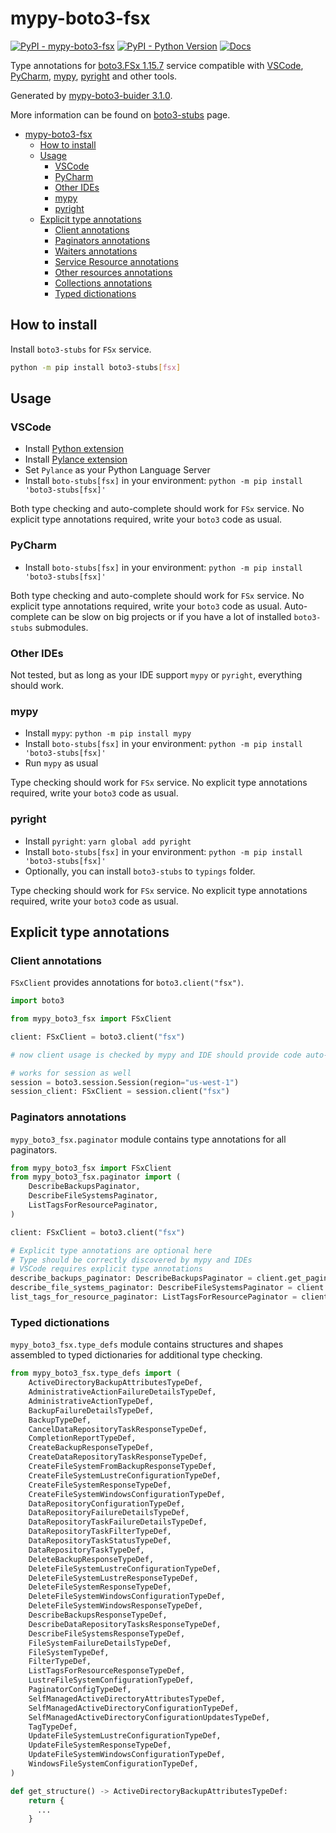 # mypy-boto3-fsx

[![PyPI - mypy-boto3-fsx](https://img.shields.io/pypi/v/mypy-boto3-fsx.svg?color=blue)](https://pypi.org/project/mypy-boto3-fsx)
[![PyPI - Python Version](https://img.shields.io/pypi/pyversions/mypy-boto3-fsx.svg?color=blue)](https://pypi.org/project/mypy-boto3-fsx)
[![Docs](https://img.shields.io/readthedocs/mypy-boto3-builder.svg?color=blue)](https://mypy-boto3-builder.readthedocs.io/)

Type annotations for
[boto3.FSx 1.15.7](https://boto3.amazonaws.com/v1/documentation/api/1.15.7/reference/services/fsx.html#FSx) service
compatible with
[VSCode](https://code.visualstudio.com/),
[PyCharm](https://www.jetbrains.com/pycharm/),
[mypy](https://github.com/python/mypy),
[pyright](https://github.com/microsoft/pyright)
and other tools.

Generated by [mypy-boto3-buider 3.1.0](https://github.com/vemel/mypy_boto3_builder).

More information can be found on [boto3-stubs](https://pypi.org/project/boto3-stubs/) page.

- [mypy-boto3-fsx](#mypy-boto3-fsx)
  - [How to install](#how-to-install)
  - [Usage](#usage)
    - [VSCode](#vscode)
    - [PyCharm](#pycharm)
    - [Other IDEs](#other-ides)
    - [mypy](#mypy)
    - [pyright](#pyright)
  - [Explicit type annotations](#explicit-type-annotations)
    - [Client annotations](#client-annotations)
    - [Paginators annotations](#paginators-annotations)
    - [Waiters annotations](#waiters-annotations)
    - [Service Resource annotations](#service-resource-annotations)
    - [Other resources annotations](#other-resources-annotations)
    - [Collections annotations](#collections-annotations)
    - [Typed dictionations](#typed-dictionations)

## How to install

Install `boto3-stubs` for `FSx` service.

```bash
python -m pip install boto3-stubs[fsx]
```

## Usage

### VSCode

- Install [Python extension](https://marketplace.visualstudio.com/items?itemName=ms-python.python)
- Install [Pylance extension](https://marketplace.visualstudio.com/items?itemName=ms-python.vscode-pylance)
- Set `Pylance` as your Python Language Server
- Install `boto-stubs[fsx]` in your environment: `python -m pip install 'boto3-stubs[fsx]'`

Both type checking and auto-complete should work for `FSx` service.
No explicit type annotations required, write your `boto3` code as usual.

### PyCharm

- Install `boto-stubs[fsx]` in your environment: `python -m pip install 'boto3-stubs[fsx]'`

Both type checking and auto-complete should work for `FSx` service.
No explicit type annotations required, write your `boto3` code as usual.
Auto-complete can be slow on big projects or if you have a lot of installed `boto3-stubs` submodules.

### Other IDEs

Not tested, but as long as your IDE support `mypy` or `pyright`, everything should work.

### mypy

- Install `mypy`: `python -m pip install mypy`
- Install `boto-stubs[fsx]` in your environment: `python -m pip install 'boto3-stubs[fsx]'`
- Run `mypy` as usual

Type checking should work for `FSx` service.
No explicit type annotations required, write your `boto3` code as usual.

### pyright

- Install `pyright`: `yarn global add pyright`
- Install `boto-stubs[fsx]` in your environment: `python -m pip install 'boto3-stubs[fsx]'`
- Optionally, you can install `boto3-stubs` to `typings` folder.

Type checking should work for `FSx` service.
No explicit type annotations required, write your `boto3` code as usual.

## Explicit type annotations

### Client annotations

`FSxClient` provides annotations for `boto3.client("fsx")`.

```python
import boto3

from mypy_boto3_fsx import FSxClient

client: FSxClient = boto3.client("fsx")

# now client usage is checked by mypy and IDE should provide code auto-complete

# works for session as well
session = boto3.session.Session(region="us-west-1")
session_client: FSxClient = session.client("fsx")
```

### Paginators annotations

`mypy_boto3_fsx.paginator` module contains type annotations for all paginators.

```python
from mypy_boto3_fsx import FSxClient
from mypy_boto3_fsx.paginator import (
    DescribeBackupsPaginator,
    DescribeFileSystemsPaginator,
    ListTagsForResourcePaginator,
)

client: FSxClient = boto3.client("fsx")

# Explicit type annotations are optional here
# Type should be correctly discovered by mypy and IDEs
# VSCode requires explicit type annotations
describe_backups_paginator: DescribeBackupsPaginator = client.get_paginator("describe_backups")
describe_file_systems_paginator: DescribeFileSystemsPaginator = client.get_paginator("describe_file_systems")
list_tags_for_resource_paginator: ListTagsForResourcePaginator = client.get_paginator("list_tags_for_resource")
```







### Typed dictionations

`mypy_boto3_fsx.type_defs` module contains structures and shapes assembled
to typed dictionaries for additional type checking.

```python
from mypy_boto3_fsx.type_defs import (
    ActiveDirectoryBackupAttributesTypeDef,
    AdministrativeActionFailureDetailsTypeDef,
    AdministrativeActionTypeDef,
    BackupFailureDetailsTypeDef,
    BackupTypeDef,
    CancelDataRepositoryTaskResponseTypeDef,
    CompletionReportTypeDef,
    CreateBackupResponseTypeDef,
    CreateDataRepositoryTaskResponseTypeDef,
    CreateFileSystemFromBackupResponseTypeDef,
    CreateFileSystemLustreConfigurationTypeDef,
    CreateFileSystemResponseTypeDef,
    CreateFileSystemWindowsConfigurationTypeDef,
    DataRepositoryConfigurationTypeDef,
    DataRepositoryFailureDetailsTypeDef,
    DataRepositoryTaskFailureDetailsTypeDef,
    DataRepositoryTaskFilterTypeDef,
    DataRepositoryTaskStatusTypeDef,
    DataRepositoryTaskTypeDef,
    DeleteBackupResponseTypeDef,
    DeleteFileSystemLustreConfigurationTypeDef,
    DeleteFileSystemLustreResponseTypeDef,
    DeleteFileSystemResponseTypeDef,
    DeleteFileSystemWindowsConfigurationTypeDef,
    DeleteFileSystemWindowsResponseTypeDef,
    DescribeBackupsResponseTypeDef,
    DescribeDataRepositoryTasksResponseTypeDef,
    DescribeFileSystemsResponseTypeDef,
    FileSystemFailureDetailsTypeDef,
    FileSystemTypeDef,
    FilterTypeDef,
    ListTagsForResourceResponseTypeDef,
    LustreFileSystemConfigurationTypeDef,
    PaginatorConfigTypeDef,
    SelfManagedActiveDirectoryAttributesTypeDef,
    SelfManagedActiveDirectoryConfigurationTypeDef,
    SelfManagedActiveDirectoryConfigurationUpdatesTypeDef,
    TagTypeDef,
    UpdateFileSystemLustreConfigurationTypeDef,
    UpdateFileSystemResponseTypeDef,
    UpdateFileSystemWindowsConfigurationTypeDef,
    WindowsFileSystemConfigurationTypeDef,
)

def get_structure() -> ActiveDirectoryBackupAttributesTypeDef:
    return {
      ...
    }
```
